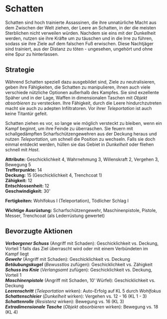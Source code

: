# Schatten
Schatten sind hoch trainierte Assassinen, die ihre unnatürliche Macht aus dem Zwischen der Welt ziehen, der Leere an Schatten, in der die meisten Sterblichen nicht verweilen würden. Nachdem sie eins mit der Dunkelheit werden, nutzen sie ihre Kräfte um zu täuschen und in die Irre zu führen, sodass sie ihre Ziele auf dem falschen Fuß erwischen. Diese Nachtjäger sind trainiert, aus der Distanz zu töten - ungesehen, ungehört und ohne eine Spur zu hinterlassen.

## Strategie
Während Schatten speziell dazu ausgebildet sind, Ziele zu neutralisieren, geben ihre Fähigkeiten, die Schatten zu manipulieren, ihnen auch viele verschiede nützliche Optionen außerhalb des Kampfes. Sie sind exzellente Späher und in der Lage, Waffen in dimensionalen Taschen mit *Objekt absorbieren* zu verstecken. Ihre Fähigkeit, durch die Leere hindurchzutreten macht sie auch zu adepten Infiltratoren. Vor ihrer *Teleportation* ist auch keine Titantür gefeit.

Schatten ziehen es vor, so lange wie möglich versteckt zu bleiben, wenn ein Kampf beginnt, um ihre Feinde zu überraschen. Sie feuern mit schallgedämpften Scharfschützengewehren aus der Deckung heraus und nutzen *Teleportation*, um schnell die Position zu wechseln. Falls sie doch einmal entdeckt werden, hüllen sie das Gebiet in *Dunkelheit* oder fliehen schnell mit *Hast*.

**Attribute:** Geschicklichkeit 4, Wahrnehmung 3, Willenskraft 2, Vergehen 3, Bewegung 5  
**Trefferpunkte:** 14  
**Deckung:** 15 (Geschicklichkeit 4, Trenchcoat 1)  
**Zähigkeit:** 12  
**Entschlossenheit:** 12  
**Geschwindigkeit:** 30'

**Fertigkeiten:** Wohlfokus I (Teleportation), Tödlicher Schlag I

**Wichtige Ausrüstung:** Scharfschützengewehr, Maschinenpistole, Pistole, Messer, Trenchcoat (als Lederrüstung gewertet)

## Bevorzugte Aktionen
_**Verborgener Schuss**_ (Angriff mit Schaden): Geschicklichkeit vs. Deckung, Vorteil 1 falls das Ziel überrascht wird oder mit einem Verbündeten im Kampf liegt  
_**Gewehr**_ (Angriff mit Schaden): Geschicklichkeit vs. Deckung  
_**Betäubungskugel**_ (_Bewusstlos_ zufügen): Geschicklichkeit vs. Zähigkeit  
_**Schuss ins Knie**_ (_Verlangsamt_ zufügen): Geschicklichkeit vs. Deckung, Vorteil 1  
_**Maschinenpistole**_ (Angriff mit Schaden, 10' Würfel): Geschicklichkeit vs. Deckung  
_**Leerenschritt**_ (_Teleportation_ wirken): Auto-Erfolg auf KL 5 durch _Wohlfokus_  
_**Schattenschleier**_ (_Dunkelheit_ wirken): Vergehen vs. 12 - 16 (KL 1 - 3)  
_**Schattenrolle**_ (_Resistenz_ wirken): Bewegung vs. 16 (KL 3)  
_**Extradimensionale Tasche**_ (_Objekt absorbieren_ wirken): Bewegung vs. 18 (KL 4)
